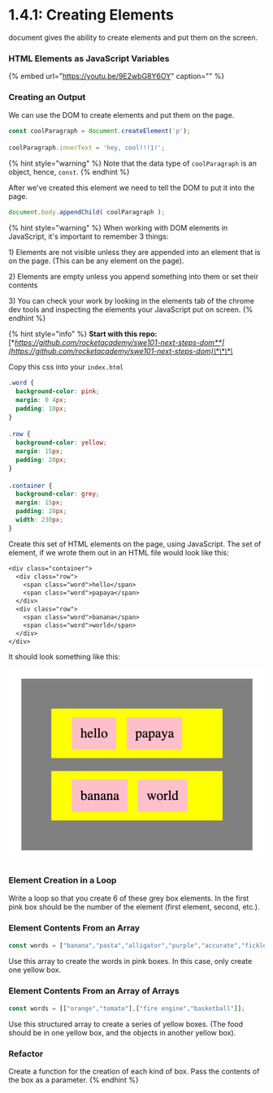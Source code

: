 # 1.4.1: Creating Elements

document gives the ability to create elements and put them on the screen.

### HTML Elements as JavaScript Variables

{% embed url="https://youtu.be/9E2wbG8Y6OY" caption="" %}

### Creating an Output

We can use the DOM to create elements and put them on the page.

```javascript
const coolParagraph = document.createElement('p');

coolParagraph.innerText = 'hey, cool!!!1!';
```

{% hint style="warning" %}
Note that the data type of `coolParagraph` is an object, hence, `const`.
{% endhint %}

After we've created this element we need to tell the DOM to put it into the page.

```javascript
document.body.appendChild( coolParagraph );
```

{% hint style="warning" %}
When working with DOM elements in JavaScript, it's important to remember 3 things:

1\) Elements are not visible unless they are appended into an element that is on the page. \(This can be any element on the page\).

2\) Elements are empty unless you append something into them or set their contents

3\) You can check your work by looking in the elements tab of the chrome dev tools and inspecting the elements your JavaScript put on screen.
{% endhint %}



{% hint style="info" %}
**Start with this repo:** [**https://github.com/rocketacademy/swe101-next-steps-dom**](https://github.com/rocketacademy/swe101-next-steps-dom)\*\*\*\*

Copy this css into your `index.html`

```css
.word {
  background-color: pink;
  margin: 0 4px;
  padding: 10px;
}

.row {
  background-color: yellow;
  margin: 15px;
  padding: 20px;
}

.container {
  background-color: grey;
  margin: 15px;
  padding: 20px;
  width: 230px;
}
```

Create this set of HTML elements on the page, using JavaScript. The set of element, if we wrote them out in an HTML file would look like this:

```markup
<div class="container">
  <div class="row">
    <span class="word">hello</span>
    <span class="word">papaya</span>
  </div>
  <div class="row">
    <span class="word">banana</span>
    <span class="word">world</span>
  </div>
</div>
```

It should look something like this:



![fdsf](../../.gitbook/assets/screen-shot-2020-09-29-at-6.52.58-pm.png)

### Element Creation in a Loop

Write a loop so that you create 6 of these grey box elements. In the first pink box should be the number of the element \(first element, second, etc.\).

### Element Contents From an Array

```javascript
const words = ["banana","pasta","alligator","purple","accurate","fickle"];
```

Use this array to create the words in pink boxes. In this case, only create one yellow box.

### Element Contents From an Array of Arrays

```javascript
const words = [["orange","tomato"],["fire engine","basketball"]];
```

Use this structured array to create a series of yellow boxes. \(The food should be in one yellow box, and the objects in another yellow box\).

### Refactor

Create a function for the creation of each kind of box. Pass the contents of the box as a parameter.
{% endhint %}



